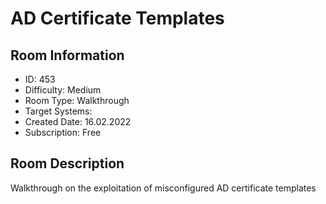 ﻿# AD Certificate Templates

## Room Information
- ID: 453
- Difficulty: Medium
- Room Type: Walkthrough
- Target Systems: 
- Created Date: 16.02.2022
- Subscription: Free

## Room Description
Walkthrough on the exploitation of misconfigured AD certificate templates
